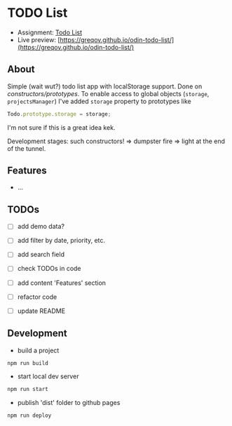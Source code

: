 # TODO List

- Assignment: [Todo List](https://www.theodinproject.com/paths/full-stack-javascript/courses/javascript/lessons/todo-list)
- Live preview: [https://greqov.github.io/odin-todo-list/](https://greqov.github.io/odin-todo-list/)

## About

Simple (wait wut?) todo list app with localStorage support. Done on _constructors/prototypes_.
To enable access to global objects (`storage`, `projectsManager`) I've added `storage` property to prototypes like

```js
Todo.prototype.storage = storage;
```

I'm not sure if this is a great idea kek.

Development stages: such constructors! => dumpster fire => light at the end of the tunnel.

## Features

- ...

## TODOs

- [ ] add demo data?
- [ ] add filter by date, priority, etc.
- [ ] add search field

- [ ] check TODOs in code
- [ ] add content 'Features' section
- [ ] refactor code
- [ ] update README

## Development

- build a project

```bash
npm run build
```

- start local dev server

```bash
npm run start
```

- publish 'dist' folder to github pages

```bash
npm run deploy
```
